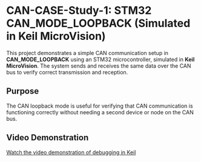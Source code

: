 # CAN-CASE-Study-1: STM32 CAN_MODE_LOOPBACK (Simulated in Keil MicroVision)

This project demonstrates a simple CAN communication setup in **CAN_MODE_LOOPBACK** using an STM32 microcontroller, simulated in **Keil MicroVision**. The system sends and receives the same data over the CAN bus to verify correct transmission and reception.

## Purpose
The CAN loopback mode is useful for verifying that CAN communication is functioning correctly without needing a second device or node on the CAN bus.

## Video Demonstration
[Watch the video demonstration of debugging in Keil](Keil_Keil_CAN-BUS_Debugging.mp4)
